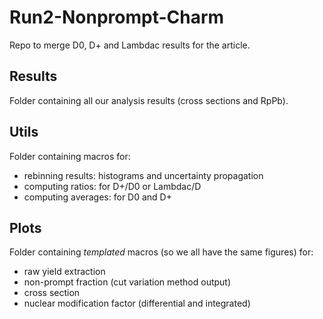 # Run2-Nonprompt-Charm
Repo to merge D0, D+ and Lambdac results for the article.

## Results

Folder containing all our analysis results (cross sections and RpPb).

## Utils

Folder containing macros for:
- rebinning results: histograms and uncertainty propagation
- computing ratios: for D+/D0 or Lambdac/D
- computing averages: for D0 and D+

## Plots

Folder containing *templated* macros (so we all have the same figures) for:
- raw yield extraction
- non-prompt fraction (cut variation method output)
- cross section
- nuclear modification factor (differential and integrated)
